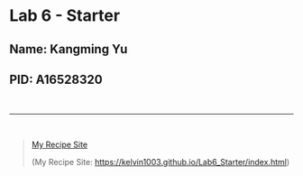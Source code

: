 # Lab 6 - Starter

## Name: Kangming Yu
## PID: A16528320

<br />
<hr />
<br />

> [My Recipe Site](https://kelvin1003.github.io/Lab6_Starter/index.html)
> 
> (My Recipe Site: https://kelvin1003.github.io/Lab6_Starter/index.html) 
